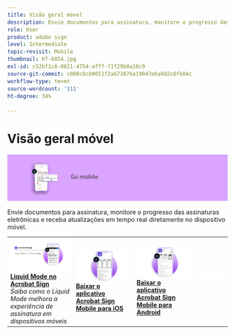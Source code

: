 ```yaml
---
title: Visão geral móvel
description: Envie documentos para assinatura, monitore o progresso das assinaturas eletrônicas e receba atualizações em tempo real diretamente no dispositivo móvel
role: User
product: adobe sign
level: Intermediate
topic-revisit: Mobile
thumbnail: KT-6854.jpg
exl-id: c52bf1c6-0821-4754-af7f-71f29b8a18c9
source-git-commit: c000c6cb0651f2ab73876a19047e6a9d2c6fb04c
workflow-type: tm+mt
source-wordcount: '111'
ht-degree: 34%

---
```


# Visão geral móvel

![Imagem do Sign Mobile](../assets/Hero-Mobile.png)

Envie documentos para assinatura, monitore o progresso das assinaturas eletrônicas e receba atualizações em tempo real diretamente no dispositivo móvel.

<table style="table-layout:fixed">
<tr>
  <td>
    <a href="liquidmode.md">
      <img alt="Liquid Mode no Acrobat Sign" src="assets/liquidmode.png" />
    </a>
    <div>
    <a href="liquidmode.md"><strong>Liquid Mode no Acrobat Sign</strong></a>
    </div>
    <em>Saiba como o Liquid Mode melhora a experiência de assinatura em dispositivos móveis</em>
    <br>
  </td>
  <td>
    <a href="https://itunes.apple.com/br/app/adobe-sign/id481082197?mt=8" target="_blank">
      <img alt="Baixar para iOS" src="assets/Mobile_iOS.png" />
    </a>
    <div>
    <a href="https://itunes.apple.com/br/app/adobe-sign/id481082197?mt=8" target="_blank"><strong>Baixar o aplicativo Acrobat Sign Mobile para iOS</strong></a>
    <br>
  </td>
  <td>
    <a href="https://play.google.com/store/apps/details?id=com.adobe.echosign&amp;hl=pt_BR" target="_blank">
      <img alt="Baixar para Android" src="assets/Mobile_Android.png" />
    </a>
    <div>
    <a href="https://play.google.com/store/apps/details?id=com.adobe.echosign&amp;hl=pt_BR" target="_blank"><strong>Baixar o aplicativo Acrobat Sign Mobile para Android</strong></a>
    <br>
  </td>
  <td>
    <img alt="Espaçador" src="../assets/Whitespacer.png" />
    <div>
    <br>
  </td>
</tr>
</table>
